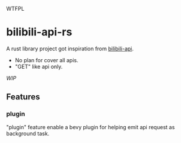 <a href="http://www.wtfpl.net/"><img
       src="http://www.wtfpl.net/wp-content/uploads/2012/12/wtfpl-badge-4.png"
       width="80" height="15" alt="WTFPL" /></a>

# bilibili-api-rs

A rust library project got inspiration from [bilibili-api](https://github.com/Passkou/bilibili-api).

- No plan for cover all apis.
- "GET" like api only.

*WIP*


## Features

### plugin

"plugin" feature enable a bevy plugin for helping emit api request as background task.
